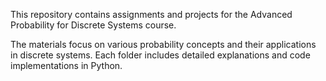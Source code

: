 This repository contains assignments and projects for the Advanced Probability for Discrete Systems course. 

The materials focus on various probability concepts and their applications in discrete systems. 
Each folder includes detailed explanations and code implementations in Python.
